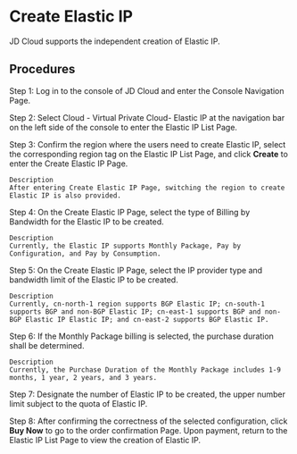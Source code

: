 # Create Elastic IP

JD Cloud supports the independent creation of Elastic IP.

## Procedures
Step 1: Log in to the console of JD Cloud and enter the Console Navigation Page.

Step 2: Select Cloud - Virtual Private Cloud- Elastic IP at the navigation bar on the left side of the console to enter the Elastic IP List Page.

Step 3: Confirm the region where the users need to create Elastic IP, select the corresponding region tag on the Elastic IP List Page, and click **Create** to enter the Create Elastic IP Page.

	Description
	After entering Create Elastic IP Page, switching the region to create Elastic IP is also provided.

Step 4: On the Create Elastic IP Page, select the type of Billing by Bandwidth for the Elastic IP to be created.

	Description
	Currently, the Elastic IP supports Monthly Package, Pay by Configuration, and Pay by Consumption.

Step 5: On the Create Elastic IP Page, select the IP provider type and bandwidth limit of the Elastic IP to be created.

	Description
	Currently, cn-north-1 region supports BGP Elastic IP; cn-south-1 supports BGP and non-BGP Elastic IP; cn-east-1 supports BGP and non-BGP Elastic IP Elastic IP; and cn-east-2 supports BGP Elastic IP.

Step 6: If the Monthly Package billing is selected, the purchase duration shall be determined.

	Description
	Currently, the Purchase Duration of the Monthly Package includes 1-9 months, 1 year, 2 years, and 3 years.

Step 7: Designate the number of Elastic IP to be created, the upper number limit subject to the quota of Elastic IP.

Step 8: After confirming the correctness of the selected configuration, click **Buy Now** to go to the order confirmation Page. Upon payment, return to the Elastic IP List Page to view the creation of Elastic IP.

